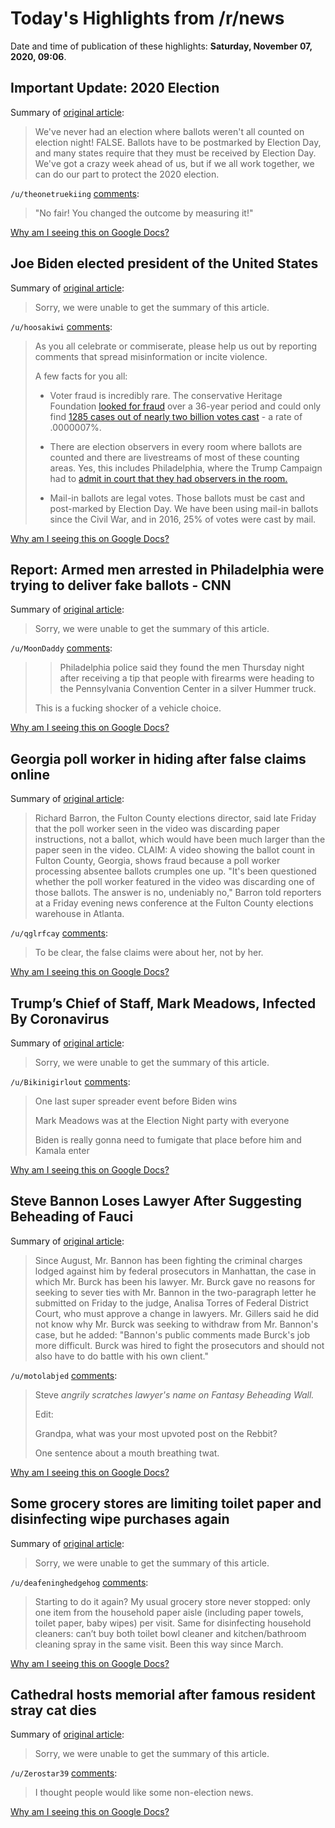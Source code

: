 # Today's Highlights from /r/news

Date and time of publication of these highlights: **Saturday, November 07, 2020, 09:06**.

## Important Update: 2020 Election

Summary of [original article](https://www.reddit.com/r/news/comments/jo065n/important_update_2020_election/):

> We've never had an election where ballots weren't all counted on election night! FALSE. Ballots have to be postmarked by Election Day, and many states require that they must be received by Election Day. We've got a crazy week ahead of us, but if we all work together, we can do our part to protect the 2020 election.

`/u/theonetruekiing` [comments](https://www.reddit.com/r/news/comments/jo065n/important_update_2020_election/):

> "No fair! You changed the outcome by measuring it!"

[Why am I seeing this on Google Docs?](https://docs.google.com/document/d/1Dc6We63vOXIZsc0op-Bt4abqkYjXzOigalQqFxmvvbM/edit?usp=sharing)

## Joe Biden elected president of the United States

Summary of [original article](https://apnews.com/article/election-2020-joe-biden-north-america-national-elections-elections-7200c2d4901d8e47f1302954685a737f):

> Sorry, we were unable to get the summary of this article.

`/u/hoosakiwi` [comments](https://www.reddit.com/r/news/comments/jptqj9/joe_biden_elected_president_of_the_united_states/):

> As you all celebrate or commiserate, please help us out by reporting comments that spread misinformation or incite violence.
> 
> A few facts for you all:
> 
> * Voter fraud is incredibly rare. The conservative Heritage Foundation [looked for fraud](https://thehill.com/opinion/civil-rights/494649-the-voter-fraud-fraud) over a 36-year period and could only find [1285 cases out of nearly two billion votes cast](https://www.brookings.edu/blog/fixgov/2020/09/21/voter-fraud-fears-and-mail-worries-grab-headlines-but-the-wait-will-be-the-worry-in-2020/) - a rate of .0000007%.
> 
> * There are election observers in every room where ballots are counted and there are livestreams of most of these counting areas. Yes, this includes Philadelphia, where the Trump Campaign had to [admit in court that they had observers in the room.](https://twitter.com/alanfeuer/status/1324484846857658368)
> 
> * Mail-in ballots are legal votes. Those ballots must be cast and post-marked by Election Day. We have been using mail-in ballots since the Civil War, and in 2016, 25% of votes were cast by mail.

[Why am I seeing this on Google Docs?](https://docs.google.com/document/d/1Dc6We63vOXIZsc0op-Bt4abqkYjXzOigalQqFxmvvbM/edit?usp=sharing)

## Report: Armed men arrested in Philadelphia were trying to deliver fake ballots - CNN

Summary of [original article](https://www.cnn.com/2020/11/07/us/pennsylvania-convention-center-arrests/index.html):

> Sorry, we were unable to get the summary of this article.

`/u/MoonDaddy` [comments](https://www.reddit.com/r/news/comments/jpnrm9/report_armed_men_arrested_in_philadelphia_were/):

> >Philadelphia police said they found the men Thursday night after receiving a tip that people with firearms were heading to the Pennsylvania Convention Center in a silver Hummer truck.
> 
> This is a fucking shocker of a vehicle choice.

[Why am I seeing this on Google Docs?](https://docs.google.com/document/d/1Dc6We63vOXIZsc0op-Bt4abqkYjXzOigalQqFxmvvbM/edit?usp=sharing)

## Georgia poll worker in hiding after false claims online

Summary of [original article](https://apnews.com/article/election-2020-georgia-media-social-media-elections-aa0f256ec21de96fd5a41da703c4b443):

> Richard Barron, the Fulton County elections director, said late Friday that the poll worker seen in the video was discarding paper instructions, not a ballot, which would have been much larger than the paper seen in the video. CLAIM: A video showing the ballot count in Fulton County, Georgia, shows fraud because a poll worker processing absentee ballots crumples one up. "It's been questioned whether the poll worker featured in the video was discarding one of those ballots. The answer is no, undeniably no," Barron told reporters at a Friday evening news conference at the Fulton County elections warehouse in Atlanta.

`/u/qglrfcay` [comments](https://www.reddit.com/r/news/comments/jpr1p9/georgia_poll_worker_in_hiding_after_false_claims/):

> To be clear, the false claims were about her, not by her.

[Why am I seeing this on Google Docs?](https://docs.google.com/document/d/1Dc6We63vOXIZsc0op-Bt4abqkYjXzOigalQqFxmvvbM/edit?usp=sharing)

## Trump’s Chief of Staff, Mark Meadows, Infected By Coronavirus

Summary of [original article](https://www.bloomberg.com/news/articles/2020-11-07/trump-s-chief-of-staff-mark-meadows-infected-by-coronavirus):

> Sorry, we were unable to get the summary of this article.

`/u/Bikinigirlout` [comments](https://www.reddit.com/r/news/comments/jpk965/trumps_chief_of_staff_mark_meadows_infected_by/):

> One last super spreader event before Biden wins
> 
> Mark Meadows was at the Election Night party with everyone
> 
> Biden is really gonna need to fumigate that place before him and Kamala enter

[Why am I seeing this on Google Docs?](https://docs.google.com/document/d/1Dc6We63vOXIZsc0op-Bt4abqkYjXzOigalQqFxmvvbM/edit?usp=sharing)

## Steve Bannon Loses Lawyer After Suggesting Beheading of Fauci

Summary of [original article](https://www.nytimes.com/2020/11/06/nyregion/bannon-lawyer-beheading.html):

> Since August, Mr. Bannon has been fighting the criminal charges lodged against him by federal prosecutors in Manhattan, the case in which Mr. Burck has been his lawyer. Mr. Burck gave no reasons for seeking to sever ties with Mr. Bannon in the two-paragraph letter he submitted on Friday to the judge, Analisa Torres of Federal District Court, who must approve a change in lawyers. Mr. Gillers said he did not know why Mr. Burck was seeking to withdraw from Mr. Bannon's case, but he added: "Bannon's public comments made Burck's job more difficult. Burck was hired to fight the prosecutors and should not also have to do battle with his own client."

`/u/motolabjed` [comments](https://www.reddit.com/r/news/comments/jpdc8w/steve_bannon_loses_lawyer_after_suggesting/):

> Steve *angrily scratches lawyer's name on Fantasy Beheading Wall.*
> 
> Edit: 
> 
> Grandpa, what was your most upvoted post on the Rebbit?
> 
> One sentence about a mouth breathing twat.

[Why am I seeing this on Google Docs?](https://docs.google.com/document/d/1Dc6We63vOXIZsc0op-Bt4abqkYjXzOigalQqFxmvvbM/edit?usp=sharing)

## Some grocery stores are limiting toilet paper and disinfecting wipe purchases again

Summary of [original article](https://www.cnn.com/2020/11/06/business/grocery-stores-toilet-paper-cleaning-wipes/index.html):

> Sorry, we were unable to get the summary of this article.

`/u/deafeninghedgehog` [comments](https://www.reddit.com/r/news/comments/jph93z/some_grocery_stores_are_limiting_toilet_paper_and/):

> Starting to do it again? My usual grocery store never stopped: only one item from the household paper aisle (including paper towels, toilet paper, baby wipes) per visit. Same for disinfecting household cleaners: can’t buy both toilet bowl cleaner and kitchen/bathroom cleaning spray in the same visit. Been this way since March.

[Why am I seeing this on Google Docs?](https://docs.google.com/document/d/1Dc6We63vOXIZsc0op-Bt4abqkYjXzOigalQqFxmvvbM/edit?usp=sharing)

## Cathedral hosts memorial after famous resident stray cat dies

Summary of [original article](https://www.cnn.com/2020/10/29/europe/cathedral-cat-memorial-scli-intl-gbr/):

> Sorry, we were unable to get the summary of this article.

`/u/Zerostar39` [comments](https://www.reddit.com/r/news/comments/jpfk7g/cathedral_hosts_memorial_after_famous_resident/):

> I thought people would like some non-election news.

[Why am I seeing this on Google Docs?](https://docs.google.com/document/d/1Dc6We63vOXIZsc0op-Bt4abqkYjXzOigalQqFxmvvbM/edit?usp=sharing)

